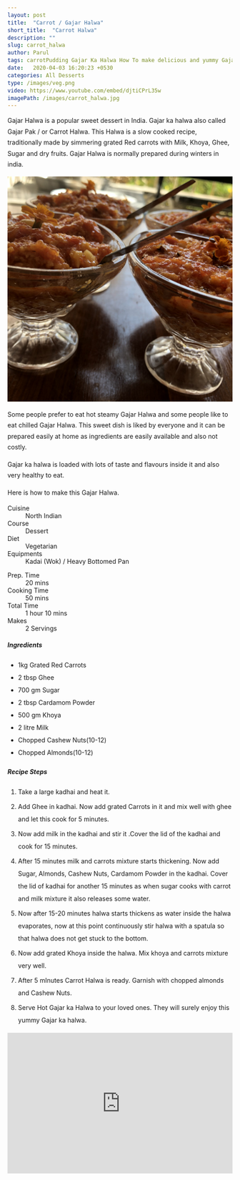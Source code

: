```yaml
---
layout: post
title:  "Carrot / Gajar Halwa"
short_title:  "Carrot Halwa"
description: ""
slug: carrot_halwa
author: Parul
tags: carrotPudding Gajar Ka Halwa How To make delicious and yummy Gajar ka halwa Carrot Halwa Gajar Pak Indian famous dessert Sweet dish indian popular gajar ka halwa Carrots khoya halwa condensed milk carrots halwa dryfruits carrots halwa winter special dessert ghee rich gajar halwa northindianstyle gajar ka halwa homemade style gajar ka halwaRed carrots Dessert Red carrots halwa recipe foodyindianmom
date:   2020-04-03 16:20:23 +0530
categories: All Desserts
type: /images/veg.png
video: https://www.youtube.com/embed/djtiCPrL35w
imagePath: /images/carrot_halwa.jpg
---
```

<p class="text-justify" style="line-height: 175%;">
Gajar Halwa is a popular sweet dessert in India. Gajar ka halwa also called Gajar Pak / or Carrot Halwa. This Halwa is a slow cooked recipe, traditionally made by simmering grated  Red carrots with Milk, Khoya, Ghee, Sugar and dry fruits. Gajar Halwa is normally prepared during winters in india.
</p>

<div class="row">
    <div class="col-md-12"><img src="../images/carrot_halwa.jpg" alt="" class="rounded img-fluid mb-2"></div>
</div>

<p class="text-justify" style="line-height: 175%;">
Some people prefer to eat hot steamy Gajar Halwa and some people like to eat chilled Gajar Halwa. This sweet dish is liked by everyone and it can be prepared easily at home as ingredients are easily available and also not costly.
</p>

<p class="text-justify" style="line-height: 175%;">
Gajar ka halwa is loaded with lots of taste and flavours inside it and also very healthy to eat.
</p>

<p class="text-justify" style="line-height: 175%;">
Here is how to make this Gajar Halwa.
</p>

<div class="row">
    <div class="col-md-6">
        <dl class="row">
            <dt class="col-sm-4">Cuisine</dt><dd class="col-sm-7">North Indian</dd>
            <dt class="col-sm-4">Course</dt><dd class="col-sm-7">Dessert</dd>
            <dt class="col-sm-4">Diet</dt><dd class="col-sm-7">Vegetarian</dd>
            <dt class="col-sm-4">Equipments</dt><dd class="col-sm-7">Kadai (Wok) / Heavy Bottomed Pan</dd>
        </dl>
    </div>
    <div class="col-md-6">
        <dl class="row">
            <dt class="col-sm-5">Prep. Time</dt><dd class="col-sm-7">20 mins</dd>
            <dt class="col-sm-5">Cooking Time</dt><dd class="col-sm-7">50 mins</dd>
            <dt class="col-sm-5">Total Time</dt><dd class="col-sm-7">1 hour 10 mins</dd>
            <dt class="col-sm-5">Makes</dt><dd class="col-sm-7">2 Servings</dd>
        </dl>
    </div>
</div>

<section>
    <div class="recipe-section-divider"></div>
    <div class="row" id="ingredients">
        <div class="col-md-12"><h5 class="font-weight-bold">Ingredients</h5></div>
    </div>
    <div class="row">
        <div class="col-md-12">            
            <ul style="line-height: 200%">
                <li>1kg Grated Red Carrots</li>
                <li>2 tbsp Ghee</li>
                <li>700 gm Sugar</li>
                <li>2 tbsp Cardamom Powder</li>
                <li>500 gm Khoya</li>
                <li>2 litre Milk</li>
                <li>Chopped Cashew Nuts(10-12)</li>
                <li>Chopped Almonds(10-12)</li>
            </ul>
        </div>
    </div>
</section>
<div class="recipe-section-divider"></div>
<div class="row" id="recipe">
    <div class="col-md-12"><h5 class="font-weight-bold">Recipe Steps</h5></div>
</div>
<div class="row">
    <div class="col-md-12">
        <ol class="text-justify" style="line-height: 200%">
            <li style="margin-bottom:5px;">Take a large kadhai and heat it.</li>
            <li style="margin-bottom:5px;">Add Ghee in kadhai. Now add grated Carrots in it and mix well with ghee and let this cook for 5 minutes.</li>
            <li style="margin-bottom:5px;">Now add milk in the kadhai and stir it .Cover the lid of the kadhai and cook for 15 minutes.</li>
            <li style="margin-bottom:5px;">After 15 minutes milk and carrots mixture starts thickening. Now add Sugar, Almonds, Cashew Nuts, Cardamom Powder in the kadhai. Cover the lid of kadhai for another 15 minutes as when sugar cooks with carrot and milk mixture it also releases some water.</li>
            <li style="margin-bottom:5px;">Now after 15-20 minutes halwa starts thickens as water inside the halwa evaporates, now at this point continuously stir halwa with a spatula so that halwa does not get stuck to the bottom.</li>
            <li style="margin-bottom:5px;">Now add grated Khoya inside the halwa. Mix khoya and carrots mixture very well.</li>
            <li style="margin-bottom:5px;">After 5 mInutes Carrot Halwa is ready. Garnish with chopped almonds and Cashew Nuts.</li>
            <li style="margin-bottom:5px;">Serve Hot Gajar ka Halwa to your loved ones. They will surely enjoy this yummy Gajar ka halwa.</li>
        </ol>
    </div>
</div>
<div class="row" id="video">
    <div class="col-md-12">
        <div class="embed-responsive embed-responsive-16by9">
            <iframe width="100%" height="315" src="https://www.youtube.com/embed/djtiCPrL35w" frameborder="0" allow="accelerometer; autoplay; encrypted-media; gyroscope; picture-in-picture" allowfullscreen></iframe>
        </div>
    </div>
</div>
<br>